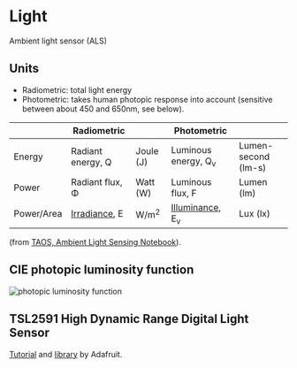 # Light

Ambient light sensor (ALS)


## Units

- Radiometric: total light energy
- Photometric: takes human photopic response into account (sensitive between about 450 and 650nm, see below).

| | Radiometric | | Photometric | |
| --- | --- | --- | --- | --- |
| Energy | Radiant energy, Q | Joule (J) | Luminous energy, Q<sub>v</sub> | Lumen-second (lm-s) |
| Power | Radiant flux, &Phi; | Watt (W) | Luminous flux, F | Lumen (lm) |
| Power/Area | [Irradiance](https://en.wikipedia.org/wiki/Irradiance), E | W/m<sup>2</sup> | [Illuminance](https://en.wikipedia.org/wiki/Illuminance), E<sub>v</sub> | Lux (lx) |

(from [TAOS, Ambient Light Sensing Notebook](https://ams.com/documents/20143/36005/AmbientLightSensors_AN000172_2-00.pdf)).


## CIE photopic luminosity function

![photopic luminosity function](https://upload.wikimedia.org/wikipedia/commons/thumb/7/72/CIE_1931_Luminosity.png/450px-CIE_1931_Luminosity.png)


## TSL2591 High Dynamic Range Digital Light Sensor

[Tutorial](https://learn.adafruit.com/adafruit-tsl2591) and [library](https://github.com/adafruit/Adafruit_TSL2591_Library) by Adafruit.